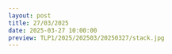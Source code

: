 ```yaml
---
layout: post
title: 27/03/2025
date: 2025-03-27 10:00:00
preview: TLP1/2025/202503/20250327/stack.jpg
---
```

